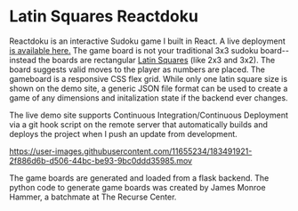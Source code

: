 # Latin Squares Reactdoku

Reactdoku is an interactive Sudoku game I built in React. A live deployment [is available here.](https://programmerd.com/sudokuapp/)  The game board is not your traditional 3x3 sudoku board--instead the boards are rectangular [Latin Squares](https://en.wikipedia.org/wiki/Latin_square) (like 2x3 and 3x2). The board suggests valid moves to the player as numbers are placed. The gameboard is a responsive CSS flex grid.  While only one latin square size is shown on the demo site, a generic JSON file format can be used to create a game of any dimensions and initalization state if the backend ever changes.

The live demo site supports Continuous Integration/Continuous Deployment via a git hook script on the remote server that automatically builds and deploys the project when I push an update from development.

https://user-images.githubusercontent.com/11655234/183491921-2f886d6b-d506-44bc-be93-9bc0ddd35985.mov

The game boards are generated and loaded from a flask backend.  The python code to generate game boards was created by James Monroe Hammer, a batchmate at The Recurse Center.


